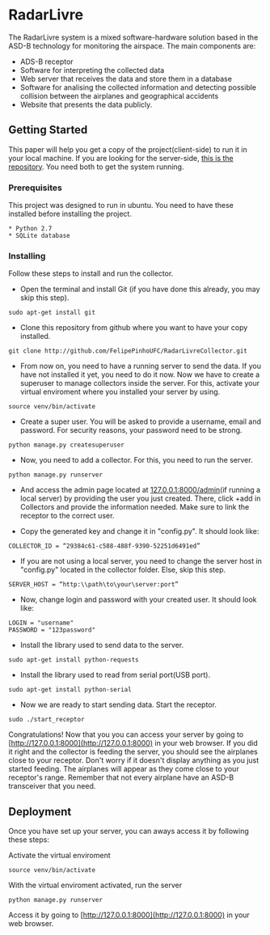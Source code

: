 # RadarLivre

The RadarLivre system is a mixed software-hardware solution based in the ASD-B technology for monitoring the airspace. The main components are: 

* ADS-B receptor
* Software for interpreting the collected data
* Web server that receives the data and store them in a database
* Software for analising the collected information and detecting possible collision between the airplanes and geographical accidents
* Website that presents the data publicly.

## Getting Started

This paper will help you get a copy of the project(client-side) to run it in your local machine. If you are looking for the server-side, [this is the repository](https://github.com/FelipePinhoUFC/RadarLivre). You need both to get the system running.

### Prerequisites

This project was designed to run in ubuntu.
You need to have these installed before installing the project.

```
* Python 2.7
* SQLite database
```

### Installing

Follow these steps to install and run the collector.

* Open the terminal and install Git (if you have done this already, you may skip this step).

```
sudo apt-get install git
```

* Clone this repository from github where you want to have your copy installed.

```
git clone http://github.com/FelipePinhoUFC/RadarLivreCollector.git
```

* From now on, you need to have a running server to send the data. If you have not installed it yet, you need to do it now.
Now we have to create a superuser to manage collectors inside the server.
For this, activate your virtual enviroment where you installed your server by using.

```
source venv/bin/activate
```

* Create a super user. You will be asked to provide a username, email and password. For security reasons, your password need to be strong.

```
python manage.py createsuperuser
```

* Now, you need to add a collector. For this, you need to run the server.

```
python manage.py runserver
```

<!--information about timestamp and timestampData needed-->
* And  access the admin page located at [127.0.0.1:8000/admin](127.0.0.1:8000/admin)(if running a local server) by providing the user you just created. There, click +add in Collectors and provide the information needed. Make sure to link the receptor to the correct user.

* Copy the generated key and change it in "config.py". It should look like:

```
COLLECTOR_ID = “29384c61-c588-488f-9390-52251d6491ed”
```

* If you are not using a local server, you need to change the server host in "config.py" located in the collector folder. Else, skip this step.

```
SERVER_HOST = “http:\\path\to\your\server:port”
```

* Now, change login and password with your created user. It should look like:

```
LOGIN = "username"
PASSWORD = "123password"
```

* Install the library used to send data to the server.

```
sudo apt-get install python-requests
```

* Install the library used to read from serial port(USB port).

```
sudo apt-get install python-serial
```

* Now we are ready to start sending data. Start the receptor.

```
sudo ./start_receptor
```

Congratulations! Now that you you can access your server by going to [http://127.0.0.1:8000](http://127.0.0.1:8000) in your web browser. If you did it right and the collector is feeding the server, you should see the airplanes close to your receptor.
Don't worry if it doesn't display anything as you just started feeding. The airplanes will appear as they come close to your receptor's range. Remember that not every airplane have an ASD-B transceiver that you need.

<!--
## Running the tests

Explain how to run the automated tests for this system

### Break down into end to end tests

Explain what these tests test and why

```
Give an example
```

### And coding style tests

Explain what these tests test and why

```
Give an example
```
-->

## Deployment

Once you have set up your server, you can aways access it by following these steps:

Activate the virtual enviroment

```
source venv/bin/activate
```

With the virtual enviroment activated, run the server

```
python manage.py runserver
```

Access it by going to [http://127.0.0.1:8000](http://127.0.0.1:8000) in your web browser.

<!--
## Built With

* [Python](https://www.python.org/)
* [Django](https://www.python.org/)
* [Markdown](https://daringfireball.net/projects/markdown/)
* [Pillow](https://python-pillow.org/)
* [SQLite](https://www.sqlite.org/)
* [Virtualenv](https://virtualenv.pypa.io/en/stable/)

## Versioning

We use [SemanticVersioning](http://semver.org/) for versioning. For the versions available, see the [tags on this repository](https://github.com/FelipePinhoUFC/RadarLivre/tags).

## Changelog

You can refer to [CHANGELOG.md](https://github.com/FelipePinhoUFC/RadarLivre/blob/master/CHANGELOG.md) for details about the development and differences between versions.
-->

<!-- Old readme
# Coleta de mensagens ADS-B

O aparelho coletor de mensagens ADS-B é um componente simples, que pode ser instalado e configurado facilmente. É composto por uma antena pequena e um receptor que pode ser conectado a uma porta USB de qualquer computador. Para o tratamento das mensagens recebidas é necessário um software específico. As aplicações disponíveis atualmente para o reconhecimento das mensagens ADS-B são em sua maioria privadas e para o sistema operacional Windows, o que gera uma dependência da plataforma e um alto custo de instalação. O sistema Radar livre conta com seu próprio software de coleta, uma aplicação de código fonte aberto implementada sobre a plataforma linux pela equipe do projeto na UFC. A aplicação interpreta as mensagens e extrai informações como identificação, posicionamento, velocidade e altitude, armazenando-os em um banco de dados local. Posteriormente, os dados são enviados a um servidor web.
_-->